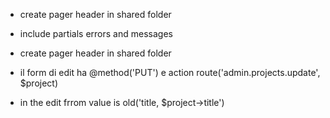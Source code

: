 - create pager header in shared folder 

- include partials errors and messages 

- create pager header in shared folder 

- il form di edit ha @method('PUT') e action route('admin.projects.update', $project) 

- in the edit frrom value is old('title, $project->title')
